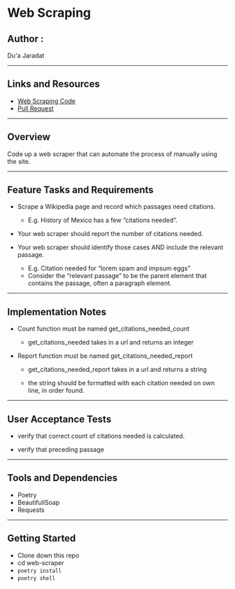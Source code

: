 #  Web Scraping

## Author : 

Du'a Jaradat

---

## Links and Resources

- [Web Scraping Code](https://github.com/duajaradat/web_scraper/blob/scraper/web_scraper/scraper.ipynb)
- [Pull Request](https://github.com/duajaradat/web_scraper/pull/1)

---
## Overview

Code up a web scraper that can automate the process of manually using the site.

---
## Feature Tasks and Requirements

- Scrape a Wikipedia page and record which passages need citations.
     - E.g. History of Mexico has a few “citations needed”.

- Your web scraper should report the number of citations needed.

- Your web scraper should identify those cases AND include the relevant passage.
     - E.g. Citation needed for “lorem spam and impsum eggs”
     - Consider the “relevant passage” to be the parent element that contains the passage, often a paragraph element.

---

## Implementation Notes

- Count function must be named    get_citations_needed_count
     - get_citations_needed takes in a url and returns an integer

- Report function must be named get_citations_needed_report
     - get_citations_needed_report takes in a url and returns a string

     - the string should be formatted with each citation needed on own line, in order found.

---     

## User Acceptance Tests

- verify that correct count of citations needed is calculated.

- verify that preceding passage

---

## Tools and Dependencies

- Poetry
- BeautifullSoap
- Requests



---

## Getting Started

- Clone down this repo
- cd web-scraper
- `poetry install`
- `poetry shell`



